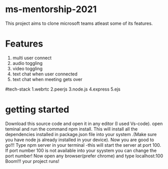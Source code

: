 # ms-mentorship-2021 	
 This project aims to clone microsoft teams atleast some of its features.
# Features
1. multi user connect 
2. audio toggling
3. video toggling
4. text chat when user connected
5. text chat when meeting gets over


#tech-stack
1.webrtc
2.peerjs
3.node.js
4.express
5.ejs


# getting started
Download this source code and open it in any editor (I used Vs-code). open teminal and run the command npm install.
This will install all the dependencies installed in package.json file into your system .(Make sure you have node js already installed in your device).
Now you are good to go!!!
Type npm server in your terminal -this will start the server at port 100.
If port number 100 is not available into your syystem you can change the port number!
Now open any browser(prefer chrome) and type localhost:100
Boom!!! your project runs!



